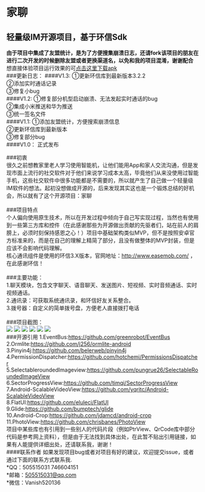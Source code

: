 家聊
====
轻量级IM开源项目，基于环信Sdk
------

**由于项目中集成了友盟统计，是为了方便搜集崩溃日志，还请fork该项目的朋友在进行二次开发的时候删除友盟或者更换渠道名，以免和我的项目混淆，谢谢配合**<br/>
想直接体验项目运行效果的可[点击这里下载apk](http://ogqrscjjw.bkt.clouddn.com/FamilyChat_debugV1.3.apk)
<br/>
###更新日志：
####V1.3:
①更新环信库到最新版本3.2.2<br/>
②添加实时通话记录<br/>
③修复小bug<br/>
####V1.2:
①修复部分机型启动崩溃、无法发起实时通话的bug<br/>
②集成小米推送和华为推送<br/>
③统一签名文件<br/>
####V1.1:
①添加友盟统计，方便搜索崩溃信息<br/>
②更新环信库到最新版本<br/>
③修复部分bug<br/>
####V1.0：
正式发布

###初衷<br/>
很久之前想教家里老人学习使用智能机，让他们能用App和家人交流沟通，但是发现市面上流行的社交软件对于他们来说学习成本太高，毕竟他们从来没使用过智能手机，这些社交软件中很多功能都是不需要的，所以就产生了自己做一个轻量级IM软件的想法。起初没想做成开源的，后来发现其实这也是一个锻炼总结的好机会，所以就有了这个开源项目：家聊<br/>
<br/>
###项目特点<br/>
个人偏向使用原生技术，所以在开发过程中倾向于自己写实现过程，当然也有使用到一些第三方库和控件（在此感谢那些为开源做出贡献的先驱者们，站在前人的肩膀上，必须时刻保持感恩之心！）项目中基础架构类似MVP，但不是按照安卓官方标准来的，而是在自己的理解上精简了部分，且没有做整体的MVP封装，但是应该不会影响代码理解。<br/>
核心通讯组件是使用的环信3.X版本，官网地址：http://www.easemob.com/ ，在此感谢环信！<br/>
<br/>
###主要功能：<br/>
1.聊天模块，包含文字聊天、语音聊天、发送图片、短视频、实时音频通话、实时视频通话。<br/>
2.通讯录：可获取系统通讯录，和环信好友关系整合。<br/>
3.拨号器：自定义的简单拨号盘，方便老人直接拨打电话<br/>
<br/>
###项目截图：<br/>
![](https://github.com/Vanish136/FamilyChat/raw/master/screenshoot/FC01.png)
![](https://github.com/Vanish136/FamilyChat/raw/master/screenshoot/FC02.png)
![](https://github.com/Vanish136/FamilyChat/raw/master/screenshoot/FC03.png)
![](https://github.com/Vanish136/FamilyChat/raw/master/screenshoot/FC04.png)
![](https://github.com/Vanish136/FamilyChat/raw/master/screenshoot/FC05.png)
![](https://github.com/Vanish136/FamilyChat/raw/master/screenshoot/FC06.png)
<br/>
###开源引用
1.EventBus:https://github.com/greenrobot/EventBus<br/>
2.Ormlite:https://github.com/j256/ormlite-android<br/>
3.Pinyin4j:https://github.com/belerweb/pinyin4j<br/>
4.PermissionDispatcher:https://github.com/hotchemi/PermissionsDispatcher<br/>
5.SelectableroundedImageview:https://github.com/pungrue26/SelectableRoundedImageView<br/>
6.SectorProgressView:https://github.com/timqi/SectorProgressView<br/>
7.Android-ScalableVideoView:https://github.com/yqritc/Android-ScalableVideoView<br/>
8.FlatUI:https://github.com/eluleci/FlatUI<br/>
9.Glide:https://github.com/bumptech/glide<br/>
10.Android-Crop:https://github.com/jdamcd/android-crop<br/>
11.PhotoView:https://github.com/chrisbanes/PhotoView<br/>
项目中某些库也有引用到一些别人的代码片段（例如PtrView、QrCode库中部分代码是参考网上资料），但是由于无法找到具体出处，在此暂不贴出引用链接，如果有人能提供详细出处，还请联系我，谢谢！
<br/>
####联系作者
如果发现项目bug或者对项目有好的建议，欢迎提交issue，或者通过下面的联系方式联系我.<br/>
*QQ：505515031  746604151<br/>
*邮箱：505515031@qq.com<br/>
*微信：Vanish520136